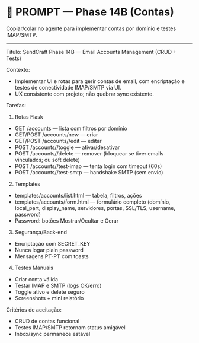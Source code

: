 # 🧪 PROMPT — Phase 14B (Contas)

Copiar/colar no agente para implementar contas por domínio e testes IMAP/SMTP.

---

Título: SendCraft Phase 14B — Email Accounts Management (CRUD + Tests)

Contexto:
- Implementar UI e rotas para gerir contas de email, com encriptação e testes de conectividade IMAP/SMTP via UI.
- UX consistente com projeto; não quebrar sync existente.

Tarefas:
1) Rotas Flask
- GET /accounts — lista com filtros por domínio
- GET/POST /accounts/new — criar
- GET/POST /accounts/<id>/edit — editar
- POST /accounts/<id>/toggle — ativar/desativar
- POST /accounts/<id>/delete — remover (bloquear se tiver emails vinculados; ou soft delete)
- POST /accounts/<id>/test-imap — tenta login com timeout (60s)
- POST /accounts/<id>/test-smtp — handshake SMTP (sem envio)

2) Templates
- templates/accounts/list.html — tabela, filtros, ações
- templates/accounts/form.html — formulário completo (domínio, local_part, display_name, servidores, portas, SSL/TLS, username, password)
- Password: botões Mostrar/Ocultar e Gerar

3) Segurança/Back-end
- Encriptação com SECRET_KEY
- Nunca logar plain password
- Mensagens PT-PT com toasts

4) Testes Manuais
- Criar conta válida
- Testar IMAP e SMTP (logs OK/erro)
- Toggle ativo e delete seguro
- Screenshots + mini relatório

Critérios de aceitação:
- CRUD de contas funcional
- Testes IMAP/SMTP retornam status amigável
- Inbox/sync permanece estável

